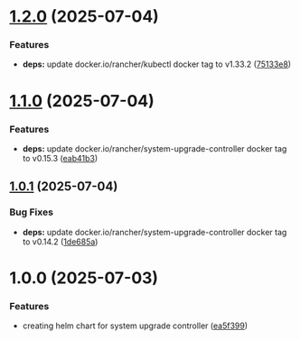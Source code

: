 # [1.2.0](https://github.com/kube-the-home/system-upgrade-controller-helm/compare/1.1.0...1.2.0) (2025-07-04)


### Features

* **deps:** update docker.io/rancher/kubectl docker tag to v1.33.2 ([75133e8](https://github.com/kube-the-home/system-upgrade-controller-helm/commit/75133e87ee40bb11ee110c20dcea13481af6a287))

# [1.1.0](https://github.com/kube-the-home/system-upgrade-controller-helm/compare/1.0.1...1.1.0) (2025-07-04)


### Features

* **deps:** update docker.io/rancher/system-upgrade-controller docker tag to v0.15.3 ([eab41b3](https://github.com/kube-the-home/system-upgrade-controller-helm/commit/eab41b357feee7171ff2b0501a72609ac08eebfc))

## [1.0.1](https://github.com/kube-the-home/system-upgrade-controller-helm/compare/1.0.0...1.0.1) (2025-07-04)


### Bug Fixes

* **deps:** update docker.io/rancher/system-upgrade-controller docker tag to v0.14.2 ([1de685a](https://github.com/kube-the-home/system-upgrade-controller-helm/commit/1de685a85e270e5838641b850e133a3d8afb4d69))

# 1.0.0 (2025-07-03)


### Features

* creating helm chart for system upgrade controller ([ea5f399](https://github.com/kube-the-home/system-upgrade-controller-helm/commit/ea5f3999f495810ffc9dbfa7021c85a5b0dd193f))
